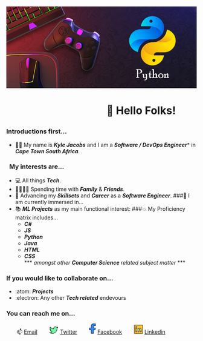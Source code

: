 &nbsp;&nbsp;&nbsp;&nbsp;&nbsp;&nbsp;&nbsp;&nbsp;&nbsp;&nbsp;&nbsp;&nbsp;&nbsp;&nbsp;&nbsp;&nbsp;&nbsp;&nbsp;&nbsp;&nbsp;&nbsp;&nbsp;&nbsp;&nbsp;&nbsp;&nbsp;![Header](https://github.com/KyleYagher/KyleYagher/blob/main/Python-for-gaming-industry.jpg "Header")
##
# &nbsp;&nbsp;&nbsp;&nbsp;&nbsp;&nbsp;&nbsp;&nbsp;&nbsp;&nbsp;&nbsp;&nbsp;&nbsp;&nbsp;&nbsp;&nbsp;&nbsp;&nbsp;&nbsp;&nbsp;&nbsp;&nbsp;&nbsp;&nbsp;&nbsp;&nbsp;&nbsp;&nbsp;&nbsp;&nbsp;&nbsp;&nbsp;&nbsp;&nbsp;&nbsp;&nbsp;&nbsp;&nbsp;&nbsp;&nbsp;👋 Hello Folks! </p>
### Introductions first...
- :raising_hand_man: My name is ***Kyle Jacobs*** and I am a ***Software / DevOps Engineer**** in ***Cape Town South Africa***.
### &nbsp;&nbsp;My interests are... 
  - :computer: All things ***Tech***. 
  - :family_man_woman_girl_boy: Spending time with ***Family*** & ***Friends***.
  - :open_file_folder: Advancing my ***Skillsets*** and ***Career*** as a ***Software Engineer***.
###:dizzy: I am currently immersed in... 
  - :books: ***ML Projects*** as my main functional interest:
###:boom: My Proficiency matrix includes...
    - ***C#***
    - ***JS*** 
    - ***Python*** 
    - ***Java*** 
    - ***HTML*** 
    - ***CSS*** </br>
*** *amongst other **Computer Science** related subject matter* *** <br> 
### If you would like to collaborate on... 
  - :atom: ***Projects***
  - :electron: Any other ***Tech related*** endevours
### You can reach me on... 
  &nbsp;&nbsp;&nbsp;&nbsp;&nbsp;&nbsp; 📫  [Email](mailto:kyleyagher@gmail.com) 
  &nbsp;&nbsp;&nbsp;&nbsp;&nbsp;&nbsp; ![Twitter](https://github.com/KyleYagher/KyleYagher/blob/main/twitter.png) [Twitter](https://twitter.com/KyleYagher)
  &nbsp;&nbsp;&nbsp;&nbsp;&nbsp;&nbsp; ![Facebook](https://github.com/KyleYagher/KyleYagher/blob/main/facebook.png) [Facebook](https://www.facebook.com/kyle.yagher/)
  &nbsp;&nbsp;&nbsp;&nbsp;&nbsp;&nbsp; ![Linkedin](https://github.com/KyleYagher/KyleYagher/blob/main/linkedin.png) [Linkedin](https://www.linkedin.com/in/kyle-thewizard/)
<!---
KyleYagher/KyleYagher is a ✨ special ✨ repository because its `README.md` (this file) appears on your GitHub profile.
You can click the Preview link to take a look at your changes.
--->
